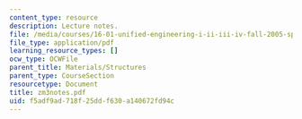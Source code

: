 ```yaml
---
content_type: resource
description: Lecture notes.
file: /media/courses/16-01-unified-engineering-i-ii-iii-iv-fall-2005-spring-2006/f5adf9ad718f25ddf630a140672fd94c_zm3notes.pdf
file_type: application/pdf
learning_resource_types: []
ocw_type: OCWFile
parent_title: Materials/Structures
parent_type: CourseSection
resourcetype: Document
title: zm3notes.pdf
uid: f5adf9ad-718f-25dd-f630-a140672fd94c
---
```

